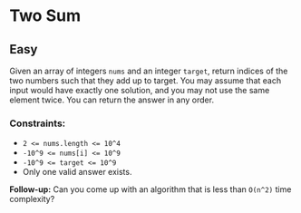 # Two Sum

## Easy

Given an array of integers `nums` and an integer `target`, return indices of the two numbers such that they add up to
target. You may assume that each input would have exactly one solution, and you may not use the same element twice. You
can return the answer in any order.

### Constraints:

- `2 <= nums.length <= 10^4`
- `-10^9 <= nums[i] <= 10^9`
- `-10^9 <= target <= 10^9`
- Only one valid answer exists.

**Follow-up:** Can you come up with an algorithm that is less than `O(n^2)` time complexity?
